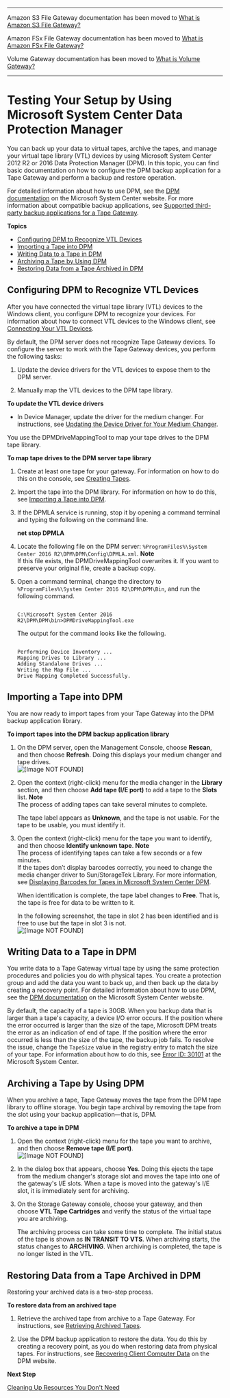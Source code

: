 --------

Amazon S3 File Gateway documentation has been moved to [What is Amazon S3 File Gateway?](https://docs.aws.amazon.com/filegateway/latest/files3/WhatIsStorageGateway.html)

Amazon FSx File Gateway documentation has been moved to [What is Amazon FSx File Gateway?](https://docs.aws.amazon.com/filegateway/latest/filefsxw/WhatIsStorageGateway.html)

Volume Gateway documentation has been moved to [What is Volume Gateway?](https://docs.aws.amazon.com/storagegateway/latest/vgw/WhatIsStorageGateway.html)

--------

# Testing Your Setup by Using Microsoft System Center Data Protection Manager<a name="backup-DPM"></a>

You can back up your data to virtual tapes, archive the tapes, and manage your virtual tape library \(VTL\) devices by using Microsoft System Center 2012 R2 or 2016 Data Protection Manager \(DPM\)\. In this topic, you can find basic documentation on how to configure the DPM backup application for a Tape Gateway and perform a backup and restore operation\. 

For detailed information about how to use DPM, see the [DPM documentation](http://technet.microsoft.com/en-us/library/hh758173.aspx) on the Microsoft System Center website\. For more information about compatible backup applications, see [Supported third\-party backup applications for a Tape Gateway](Requirements.md#requirements-backup-sw-for-vtl)\.

**Topics**
+ [Configuring DPM to Recognize VTL Devices](#dpm-configure-software)
+ [Importing a Tape into DPM](#dpm-Import-tapes)
+ [Writing Data to a Tape in DPM](#dpm-write-data-to-tape)
+ [Archiving a Tape by Using DPM](#dpm-archive-tape)
+ [Restoring Data from a Tape Archived in DPM](#dpm-restore-tape)

## Configuring DPM to Recognize VTL Devices<a name="dpm-configure-software"></a>

After you have connected the virtual tape library \(VTL\) devices to the Windows client, you configure DPM to recognize your devices\. For information about how to connect VTL devices to the Windows client, see [Connecting Your VTL Devices](GettingStarted-create-tape-gateway.md#GettingStartedAccessTapesVTL)\.

By default, the DPM server does not recognize Tape Gateway devices\. To configure the server to work with the Tape Gateway devices, you perform the following tasks:

1. Update the device drivers for the VTL devices to expose them to the DPM server\.

1. Manually map the VTL devices to the DPM tape library\.

**To update the VTL device drivers**
+ In Device Manager, update the driver for the medium changer\. For instructions, see [Updating the Device Driver for Your Medium Changer](resource_vtl-devices.md#update-vtl-device-driver)\.

You use the DPMDriveMappingTool to map your tape drives to the DPM tape library\.

**To map tape drives to the DPM server tape library**

1. Create at least one tape for your gateway\. For information on how to do this on the console, see [Creating Tapes](https://docs.aws.amazon.com/storagegateway/latest/tgw/GettingStartedCreateTapes.html)\.

1. Import the tape into the DPM library\. For information on how to do this, see [Importing a Tape into DPM](#dpm-Import-tapes)\.

1. If the DPMLA service is running, stop it by opening a command terminal and typing the following on the command line\.

   **net stop DPMLA**

1. Locate the following file on the DPM server: `%ProgramFiles%\System Center 2016 R2\DPM\DPM\Config\DPMLA.xml`\.
**Note**  
If this file exists, the DPMDriveMappingTool overwrites it\. If you want to preserve your original file, create a backup copy\.

1. Open a command terminal, change the directory to `%ProgramFiles%\System Center 2016 R2\DPM\DPM\Bin`, and run the following command\.

   ```
                           
   C:\Microsoft System Center 2016 R2\DPM\DPM\bin>DPMDriveMappingTool.exe
   ```

    The output for the command looks like the following\.

   ```
                          
   Performing Device Inventory ...
   Mapping Drives to Library ...
   Adding Standalone Drives ...
   Writing the Map File ...
   Drive Mapping Completed Successfully.
   ```

## Importing a Tape into DPM<a name="dpm-Import-tapes"></a>

You are now ready to import tapes from your Tape Gateway into the DPM backup application library\.

**To import tapes into the DPM backup application library**

1. On the DPM server, open the Management Console, choose **Rescan**, and then choose **Refresh**\. Doing this displays your medium changer and tape drives\.  
![\[Image NOT FOUND\]](http://docs.aws.amazon.com/storagegateway/latest/tgw/images/DPM_Management_Console.png)

1. Open the context \(right\-click\) menu for the media changer in the **Library** section, and then choose **Add tape \(I/E port\)** to add a tape to the **Slots** list\.
**Note**  
The process of adding tapes can take several minutes to complete\.

   The tape label appears as **Unknown**, and the tape is not usable\. For the tape to be usable, you must identify it\.

1. Open the context \(right\-click\) menu for the tape you want to identify, and then choose **Identify unknown tape**\. 
**Note**  
The process of identifying tapes can take a few seconds or a few minutes\.  
If the tapes don’t display barcodes correctly, you need to change the media changer driver to Sun/StorageTek Library\. For more information, see [Displaying Barcodes for Tapes in Microsoft System Center DPM](resource_vtl-devices.md#enable-barcode)\.

   When identification is complete, the tape label changes to **Free**\. That is, the tape is free for data to be written to it\. 

   In the following screenshot, the tape in slot 2 has been identified and is free to use but the tape in slot 3 is not\.  
![\[Image NOT FOUND\]](http://docs.aws.amazon.com/storagegateway/latest/tgw/images/DPM_Tapes.png)

## Writing Data to a Tape in DPM<a name="dpm-write-data-to-tape"></a>

You write data to a Tape Gateway virtual tape by using the same protection procedures and policies you do with physical tapes\. You create a protection group and add the data you want to back up, and then back up the data by creating a recovery point\. For detailed information about how to use DPM, see the [DPM documentation](http://technet.microsoft.com/en-us/library/jj628070.aspx) on the Microsoft System Center website\.

By default, the capacity of a tape is 30GB\. When you backup data that is larger than a tape's capacity, a device I/O error occurs\. If the position where the error occurred is larger than the size of the tape, Microsoft DPM treats the error as an indication of end of tape\. If the position where the error occurred is less than the size of the tape, the backup job fails\. To resolve the issue, change the `TapeSize` value in the registry entry to match the size of your tape\. For information about how to do this, see [Error ID: 30101](https://technet.microsoft.com/en-us/library/ff634181.aspx) at the Microsoft System Center\.

## Archiving a Tape by Using DPM<a name="dpm-archive-tape"></a>

When you archive a tape, Tape Gateway moves the tape from the DPM tape library to offline storage\. You begin tape archival by removing the tape from the slot using your backup application—that is, DPM\.

**To archive a tape in DPM**

1. Open the context \(right\-click\) menu for the tape you want to archive, and then choose **Remove tape \(I/E port\)**\.  
![\[Image NOT FOUND\]](http://docs.aws.amazon.com/storagegateway/latest/tgw/images/DPM_RemoveTape.png)

1. In the dialog box that appears, choose **Yes**\. Doing this ejects the tape from the medium changer's storage slot and moves the tape into one of the gateway's I/E slots\. When a tape is moved into the gateway's I/E slot, it is immediately sent for archiving\.

1. On the Storage Gateway console, choose your gateway, and then choose **VTL Tape Cartridges** and verify the status of the virtual tape you are archiving\. 

   The archiving process can take some time to complete\. The initial status of the tape is shown as **IN TRANSIT TO VTS**\. When archiving starts, the status changes to **ARCHIVING**\. When archiving is completed, the tape is no longer listed in the VTL\.

## Restoring Data from a Tape Archived in DPM<a name="dpm-restore-tape"></a>

Restoring your archived data is a two\-step process\.

**To restore data from an archived tape**

1. Retrieve the archived tape from archive to a Tape Gateway\. For instructions, see [Retrieving Archived Tapes](retrieving-archived-tapes-vtl.md)\.

1. Use the DPM backup application to restore the data\. You do this by creating a recovery point, as you do when restoring data from physical tapes\. For instructions, see [Recovering Client Computer Data](http://technet.microsoft.com/en-us/library/hh757887.aspx) on the DPM website\.

**Next Step**

[Cleaning Up Resources You Don't Need](GettingStartedWhatsNextStep3-vtl.md#cleanup-vtl)
